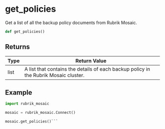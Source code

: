 # get_policies

Get a list of all the backup policy documents from Rubrik Mosaic.
```py
def get_policies()
```


## Returns
| Type | Return Value                                                                                   |
|------|-----------------------------------------------------------------------------------------------|
| list  | A list that contains the details of each backup policy in the Rubrik Mosaic cluster. |
## Example
```py
import rubrik_mosaic

mosaic = rubrik_mosaic.Connect()

mosaic.get_policies()```